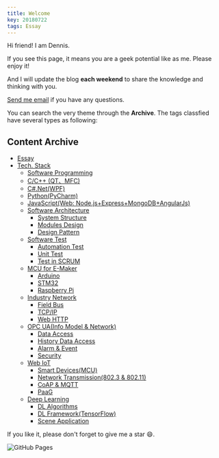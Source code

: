 ```yaml
---
title: Welcome
key: 20180722
tags: Essay
---
```

Hi friend! I am Dennis.

If you see this page, it means you are a geek potential like as me. Please enjoy it!

And I will update the blog **each weekend** to share the knowledge and thinking with you.

<!--more-->
[Send me email](mailto:zhanghaitao@estun.com) if you have any questions.

You can search the very theme through the **Archive**. The tags classfied have several types as following:

<h2>Content Archive</h2>

- [Essay](#tmp)
- [Tech. Stack](#tmp)
   - [Software Programming](#tmp)
    - [C/C++ (QT、MFC)](#tmp)
    - [C#.Net(WPF)](#tmp)
    - [Python(PyCharm)](#tmp)
    - [JavaScript(Web: Node.js+Express+MongoDB+AngularJs)](#tmp)
  - [Software Architecture](#tmp)
    - [System Structure](#tmp)
    - [Modules Design](#tmp)
    - [Design Pattern](#tmp)
  - [Software Test](#tmp)
    - [Automation Test](#tmp)
    - [Unit Test](#tmp)
    - [Test in SCRUM](#tmp)
  - [MCU for E-Maker](#tmp)
    - [Arduino](#tmp)
    - [STM32](#tmp)
    - [Raspberry Pi](#tmp)
  - [Industry Network](#tmp)
    - [Field Bus](#tmp)
    - [TCP/IP](#tmp)
    - [Web HTTP](#tmp)
  - [OPC UA(Info Model & Network)](#tmp)
    - [Data Access](#tmp)
    - [History Data Access](#tmp)
    - [Alarm & Event](#tmp)
    - [Security](#tmp)
  - [Web IoT](#tmp)
    - [Smart Devices(MCU)](#tmp)
    - [Network Transmission(802.3 & 802.11)](#tmp)
    - [CoAP & MQTT](#tmp)
    - [PaaG](#tmp)
  - [Deep Learning](#tmp)
    - [DL Algorithms](#tmp)
    - [DL Framework(TensorFlow)](#tmp)
    - [Scene Application](#tmp)

If you like it, please don't forget to give me a star :smile:.

![GitHub Pages](https://github.com/orgs/EstunSWRD/teams/wetogo_pc_software) 
